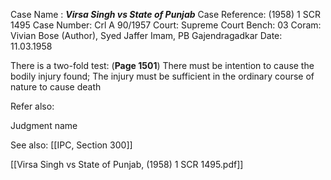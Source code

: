 Case Name : ***Virsa Singh vs State of Punjab***
Case Reference: (1958) 1 SCR 1495
Case Number: Crl A 90/1957
Court: Supreme Court
Bench: 03
Coram: Vivian Bose (Author), Syed Jaffer Imam, PB Gajendragadkar
Date: 11.03.1958

There is a two-fold test: (**Page 1501**)
	There must be intention to cause the bodily injury found;
	The injury must be sufficient in the ordinary course of nature to cause death

Refer also:

Judgment name

See also:
[[IPC, Section 300]]

[[Virsa Singh vs State of Punjab, (1958) 1 SCR 1495.pdf]]